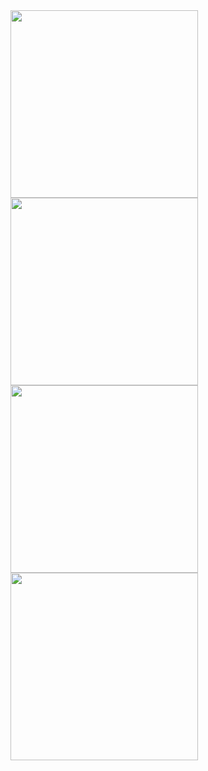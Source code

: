 <img src="https://github.com/user-attachments/assets/e981a9d6-45af-40c1-b187-bd1f64f2da43" width=300px />
<img src="https://github.com/user-attachments/assets/f99990de-5c31-42b6-aa72-08d40ab22a93" width=300px />
<img src="https://github.com/user-attachments/assets/0379553d-54a5-4ba5-8bb9-8564603b8f44" width=300px />
<img src="https://github.com/user-attachments/assets/594eb459-d849-431c-b24e-f60596a13c63" width=300px />
